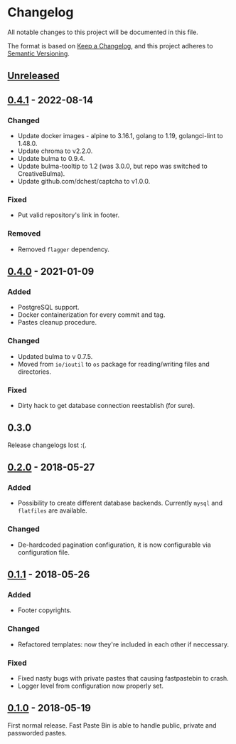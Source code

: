 # Changelog

All notable changes to this project will be documented in this file.

The format is based on [Keep a Changelog](https://keepachangelog.com/en/1.0.0/),
and this project adheres to [Semantic Versioning](https://semver.org/spec/v2.0.0.html).

## [Unreleased]

## [0.4.1] - 2022-08-14

### Changed

* Update docker images - alpine to 3.16.1, golang to 1.19, golangci-lint to 1.48.0.
* Update chroma to v2.2.0.
* Update bulma to 0.9.4.
* Update bulma-tooltip to 1.2 (was 3.0.0, but repo was switched to CreativeBulma).
* Update github.com/dchest/captcha to v1.0.0.

### Fixed

* Put valid repository's link in footer.

### Removed

* Removed `flagger` dependency.

## [0.4.0] - 2021-01-09

### Added

* PostgreSQL support.
* Docker containerization for every commit and tag.
* Pastes cleanup procedure.

### Changed

* Updated bulma to v 0.7.5.
* Moved from `io/ioutil` to `os` package for reading/writing files and directories.

### Fixed

* Dirty hack to get database connection reestablish (for sure).

## 0.3.0

Release changelogs lost :(.

## [0.2.0] - 2018-05-27

### Added

* Possibility to create different database backends. Currently `mysql` and `flatfiles` are available.

### Changed

* De-hardcoded pagination configuration, it is now configurable via configuration file.

## [0.1.1] - 2018-05-26

### Added

* Footer copyrights.

### Changed

* Refactored templates: now they're included in each other if neccessary.

### Fixed

* Fixed nasty bugs with private pastes that causing fastpastebin to crash.
* Logger level from configuration now properly set.

## [0.1.0] - 2018-05-19

First normal release. Fast Paste Bin is able to handle public, private
and passworded pastes.

[Unreleased]: https://code.pztrn.name/apps/fastpastebin/compare/v0.4.1...HEAD
[0.4.1]: https://code.pztrn.name/apps/fastpastebin/compare/0.4.0...v0.4.1
[0.4.0]: https://code.pztrn.name/apps/fastpastebin/compare/v0.2.0...0.4.0
[0.2.0]: https://code.pztrn.name/apps/fastpastebin/compare/v0.1.1...v0.2.0
[0.1.1]: https://code.pztrn.name/apps/fastpastebin/compare/v0.1.0...v0.1.1
[0.1.0]: https://code.pztrn.name/apps/fastpastebin/src/tag/v0.1.0
